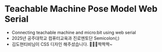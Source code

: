 # Teachable Machine Pose Model Web Serial
- Connecting teachable machine and micro:bit using web serial
- 2025년 공주대학교 컴퓨터교육과 진로멘토단 Semicolon(;)
- 김도현티비님이 CSS 디자인 해주셨습니다. 👏👏👏짝짝짝~

